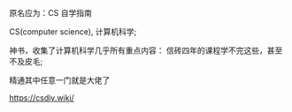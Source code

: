 原名应为：CS 自学指南

CS(computer science), 计算机科学; 

神书，收集了计算机科学几乎所有重点内容：
信砖四年的课程学不完这些，甚至不及皮毛; 

精通其中任意一门就是大佬了

https://csdiy.wiki/